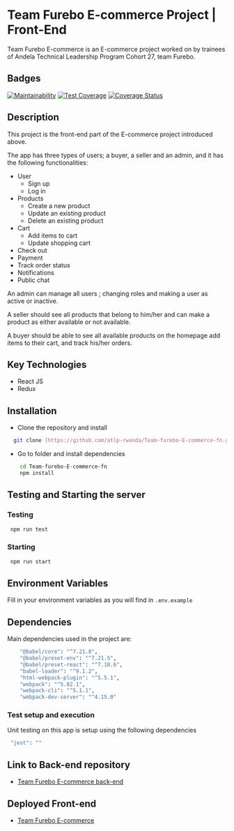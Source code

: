 # Team Furebo E-commerce Project | Front-End

Team Furebo E-commerce is an E-commerce project worked on by trainees of Andela Technical Leadership Program Cohort 27, team Furebo.

## Badges

[![Maintainability](https://api.codeclimate.com/v1/badges/d28dc21ea03126f7cda7/maintainability)](https://codeclimate.com/github/atlp-rwanda/Team-furebo-E-commerce-fn/maintainability)
[![Test Coverage](https://api.codeclimate.com/v1/badges/d28dc21ea03126f7cda7/test_coverage)](https://codeclimate.com/github/atlp-rwanda/Team-furebo-E-commerce-fn/test_coverage)
[![Coverage Status](https://coveralls.io/repos/github/atlp-rwanda/Team-furebo-E-commerce-fn/badge.svg?branch=ch-setup-github-actions-to-run-test-%23185172176)](https://coveralls.io/github/atlp-rwanda/Team-furebo-E-commerce-fn?branch=ch-setup-github-actions-to-run-test-%23185172176)


## Description

This project is the front-end part of the E-commerce project introduced above.

The app has three types of users; a buyer, a seller and an admin, and it has the following functionalities:

- User
  - Sign up
  - Log in
- Products
  - Create a new product
  - Update an existing product
  - Delete an existing product
- Cart
  - Add items to cart
  - Update shopping cart
- Check out
- Payment
- Track order status
- Notifications
- Public chat

An admin can manage all users ; changing roles and making a user as active or inactive.

A seller should see all products that belong to him/her and can make a product as either available or not available.

A buyer should be able to see all available products on the homepage add items to their cart, and track his/her orders.

## Key Technologies

- React JS
- Redux

## Installation

- Clone the repository and install

```bash
  git clone [https://github.com/atlp-rwanda/Team-furebo-E-commerce-fn.git]
```

- Go to folder and install dependencies

```bash
    cd Team-furebo-E-commerce-fn
    npm install
```

## Testing and Starting the server

### Testing

```bash
 npm run test
```

### Starting

```bash
 npm run start
```

## Environment Variables

Fill in your environment variables as you will find in `.env.example`

## Dependencies

Main dependencies used in the project are:

```bash
    "@babel/core": "^7.21.8",
    "@babel/preset-env": "^7.21.5",
    "@babel/preset-react": "^7.18.6",
    "babel-loader": "^9.1.2",
    "html-webpack-plugin": "^5.5.1",
    "webpack": "^5.82.1",
    "webpack-cli": "^5.1.1",
    "webpack-dev-server": "^4.15.0"
```

### Test setup and execution

Unit testing on this app is setup using the following dependencies

```bash
 "jest": ""
```

## Link to Back-end repository

- [Team Furebo E-commerce back-end](https://github.com/atlp-rwanda/Team-furebo-E-commerce-bn.git)

## Deployed Front-end

- [Team Furebo E-commerce]()
